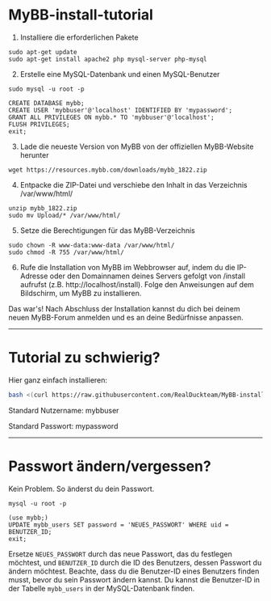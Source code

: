 # MyBB-install-tutorial

1. Installiere die erforderlichen Pakete

```
sudo apt-get update
sudo apt-get install apache2 php mysql-server php-mysql
```

2. Erstelle eine MySQL-Datenbank und einen MySQL-Benutzer

```
sudo mysql -u root -p
```

```
CREATE DATABASE mybb;
CREATE USER 'mybbuser'@'localhost' IDENTIFIED BY 'mypassword';
GRANT ALL PRIVILEGES ON mybb.* TO 'mybbuser'@'localhost';
FLUSH PRIVILEGES;
exit;
```

3. Lade die neueste Version von MyBB von der offiziellen MyBB-Website herunter

```
wget https://resources.mybb.com/downloads/mybb_1822.zip
```

4. Entpacke die ZIP-Datei und verschiebe den Inhalt in das Verzeichnis /var/www/html/

```
unzip mybb_1822.zip
sudo mv Upload/* /var/www/html/
```

5. Setze die Berechtigungen für das MyBB-Verzeichnis

```
sudo chown -R www-data:www-data /var/www/html/
sudo chmod -R 755 /var/www/html/
```

6. Rufe die Installation von MyBB im Webbrowser auf, indem du die IP-Adresse oder den Domainnamen deines Servers gefolgt von /install aufrufst (z.B. http://localhost/install). Folge den Anweisungen auf dem Bildschirm, um MyBB zu installieren.




Das war's! Nach Abschluss der Installation kannst du dich bei deinem neuen MyBB-Forum anmelden und es an deine Bedürfnisse anpassen.

----

# Tutorial zu schwierig?
Hier ganz einfach installieren:

```sh
bash <(curl https://raw.githubusercontent.com/RealDuckteam/MyBB-install-tutorial/main/install.sh)
```



Standard Nutzername: mybbuser

Standard Passwort: mypassword

----

# Passwort ändern/vergessen?
Kein Problem. So änderst du dein Passwort.

```
mysql -u root -p
```
```
(use mybb;)
UPDATE mybb_users SET password = 'NEUES_PASSWORT' WHERE uid = BENUTZER_ID;
exit;
```

Ersetze `NEUES_PASSWORT` durch das neue Passwort, das du festlegen möchtest, und `BENUTZER_ID` durch die ID des Benutzers, dessen Passwort du ändern möchtest. Beachte, dass du die Benutzer-ID eines Benutzers finden musst, bevor du sein Passwort ändern kannst. Du kannst die Benutzer-ID in der Tabelle `mybb_users` in der MySQL-Datenbank finden.
